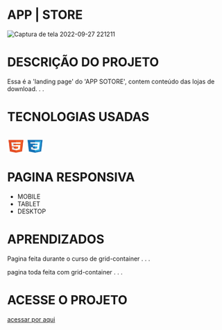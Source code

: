 # APP | STORE

![Captura de tela 2022-09-27 221211](https://user-images.githubusercontent.com/113468784/192665226-ac2c2b22-e5e0-4700-8325-393709f77855.png)

<h1>DESCRIÇÃO DO PROJETO</h1>
<p>Essa é a 'landing page' do 'APP SOTORE', contem conteúdo das lojas de download. . .</p>

<h1>TECNOLOGIAS USADAS</h1>

<div style="display: inline_block"><br>
  <img align="center" alt="Tiago-HTML" height="30" width="40" src="https://raw.githubusercontent.com/devicons/devicon/master/icons/html5/html5-original.svg">
  <img align="center" alt="Tiago-CSS" height="30" width="40" src="https://raw.githubusercontent.com/devicons/devicon/master/icons/css3/css3-original.svg">
</div>

<h1>PAGINA RESPONSIVA</h1>

- MOBILE
- TABLET
- DESKTOP

<H1>APRENDIZADOS</H1>


<P>Pagina feita durante o curso de grid-container . . .</P>
<p>pagina toda feita com grid-container . . .</p>


<h1>ACESSE O PROJETO</h1>
<p><a href="https://tiago-camilo.github.io/app__store/" >acessar por aqui </a></p>

